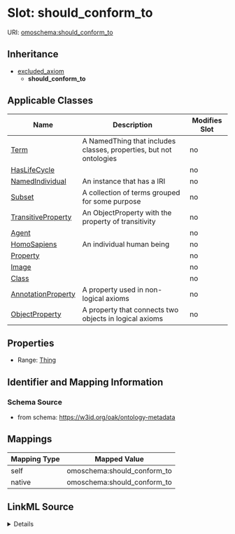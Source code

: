 

# Slot: should_conform_to



URI: [omoschema:should_conform_to](https://w3id.org/oak/ontology-metadata/should_conform_to)




## Inheritance

* [excluded_axiom](excluded_axiom.md)
    * **should_conform_to**






## Applicable Classes

| Name | Description | Modifies Slot |
| --- | --- | --- |
| [Term](Term.md) | A NamedThing that includes classes, properties, but not ontologies |  no  |
| [HasLifeCycle](HasLifeCycle.md) |  |  no  |
| [NamedIndividual](NamedIndividual.md) | An instance that has a IRI |  no  |
| [Subset](Subset.md) | A collection of terms grouped for some purpose |  no  |
| [TransitiveProperty](TransitiveProperty.md) | An ObjectProperty with the property of transitivity |  no  |
| [Agent](Agent.md) |  |  no  |
| [HomoSapiens](HomoSapiens.md) | An individual human being |  no  |
| [Property](Property.md) |  |  no  |
| [Image](Image.md) |  |  no  |
| [Class](Class.md) |  |  no  |
| [AnnotationProperty](AnnotationProperty.md) | A property used in non-logical axioms |  no  |
| [ObjectProperty](ObjectProperty.md) | A property that connects two objects in logical axioms |  no  |







## Properties

* Range: [Thing](Thing.md)





## Identifier and Mapping Information







### Schema Source


* from schema: https://w3id.org/oak/ontology-metadata




## Mappings

| Mapping Type | Mapped Value |
| ---  | ---  |
| self | omoschema:should_conform_to |
| native | omoschema:should_conform_to |




## LinkML Source

<details>
```yaml
name: should_conform_to
from_schema: https://w3id.org/oak/ontology-metadata
rank: 1000
is_a: excluded_axiom
alias: should_conform_to
domain_of:
- HasLifeCycle
range: Thing

```
</details>